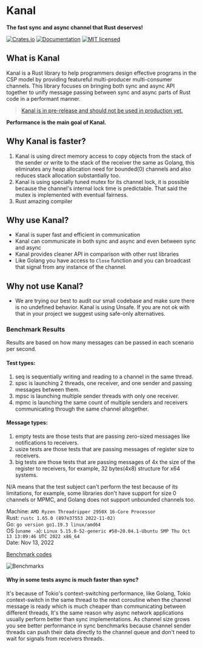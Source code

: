 # Kanal
**The fast sync and async channel that Rust deserves!**

[![Crates.io][crates-badge]][crates-url]
[![Documentation][doc-badge]][doc-url]
[![MIT licensed][mit-badge]][mit-url]

[crates-badge]: https://img.shields.io/crates/v/kanal.svg
[crates-url]: https://crates.io/crates/kanal
[mit-badge]: https://img.shields.io/badge/license-MIT-blue.svg
[mit-url]: https://github.com/fereidani/kanal/blob/master/LICENSE
[doc-badge]: https://docs.rs/kanal/badge.svg
[doc-url]: https://docs.rs/kanal

## What is Kanal
Kanal is a Rust library to help programmers design effective programs in the CSP model by providing featureful multi-producer multi-consumer channels.
This library focuses on bringing both sync and async API together to unify message passing between sync and async parts of Rust code in a performant manner.

> [Kanal is in pre-release and should not be used in production yet.](https://crates.io/crates/kanal)

**Performance is the main goal of Kanal.**

## Why Kanal is faster?
1. Kanal is using direct memory access to copy objects from the stack of the sender or write to the stack of the receiver the same as Golang, this eliminates any heap allocation need for bounded(0) channels and also reduces stack allocation substantially too.
2. Kanal is using specially tuned mutex for its channel lock, it is possible because the channel's internal lock time is predictable. That said the mutex is implemented with eventual fairness.
3. Rust amazing compiler

## Why use Kanal?

* Kanal is super fast and efficient in communication
* Kanal can communicate in both sync and async and even between sync and async
* Kanal provides cleaner API in comparison with other rust libraries
* Like Golang you have access to `Close` function and you can broadcast that signal from any instance of the channel.

## Why not use Kanal?

* We are trying our best to audit our small codebase and make sure there is no undefined behavior. Kanal is using Unsafe. If you are not ok with that in your project we suggest using safe-only alternatives.


### Benchmark Results
Results are based on how many messages can be passed in each scenario per second.

#### Test types:
1. seq is sequentially writing and reading to a channel in the same thread.
2. spsc is launching 2 threads, one receiver, and one sender and passing messages between them.
3. mpsc is launching multiple sender threads with only one receiver.
4. mpmc is launching the same count of multiple senders and receivers communicating through the same channel altogether.

#### Message types:
1. empty tests are those tests that are passing zero-sized messages like notifications to receivers.
2. usize tests are those tests that are passing messages of register size to receivers.
3. big tests are those tests that are passing messages of 4x the size of the register to receivers, for example, 32 bytes(4x8) structure for x64 systems.

N/A means that the test subject can't perform the test because of its limitations, for example, some libraries don't have support for size 0 channels or MPMC, and Golang does not support unbounded channels too.

Machine: `AMD Ryzen Threadripper 2950X 16-Core Processor`<br />
Rust: `rustc 1.65.0 (897e37553 2022-11-02)`<br />
Go: `go version go1.19.3 linux/amd64`<br />
OS (`uname -a`): `Linux 5.15.0-52-generic #58~20.04.1-Ubuntu SMP Thu Oct 13 13:09:46 UTC 2022 x86_64`<br />
Date: Nov 13, 2022

[Benchmark codes](https://github.com/fereidani/rust-channel-benchmarks)

![Benchmarks](https://i.imgur.com/i10Ayjw.png)

#### Why in some tests async is much faster than sync?
It's because of Tokio's context-switching performance, like Golang, Tokio context-switch in the same thread to the next coroutine when the channel message is ready which is much cheaper than communicating between different threads, It's the same reason why async network applications usually perform better than sync implementations.
As channel size grows you see better performance in sync benchmarks because channel sender threads can push their data directly to the channel queue and don't need to wait for signals from receivers threads.
